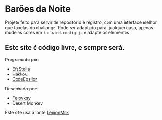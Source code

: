 # Barões da Noite
Projeto feito para servir de repositório e registro, com uma interface melhor que tabelas do challonge. Pode ser adaptado para qualquer caso, apenas mude as cores em `tailwind.config.js` e adapte os elementos
## Este site é código livre, e sempre será. 
  Programado por: 
  - [EfzStella](https://bsky.app/profile/efzstella.moe)
  - [Hakkou](https://bsky.app/profile/hakkou.moe)
  - [CodeEpsilon](https://bsky.app/profile/codeepsilon5.moe)

  Desenhado por:
   - [Ferovksy](https://bsky.app/profile/ferovsky935.bsky.social)
   - [Desert Monkey](https://bsky.app/profile/desertmonkeyba.bsky.social)

Este site usa a fonte [LemonMilk](https://marsnev.com)